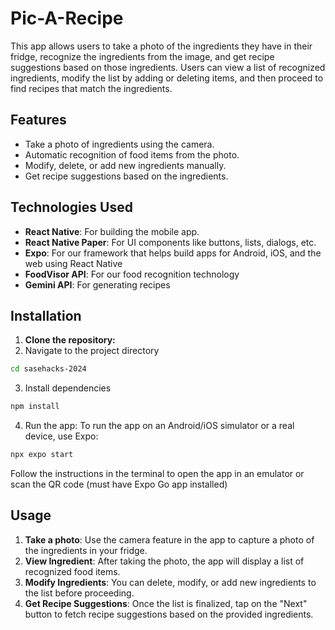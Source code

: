 # Pic-A-Recipe

This app allows users to take a photo of the ingredients they have in their fridge, recognize the ingredients from the image, and get recipe suggestions based on those ingredients. Users can view a list of recognized ingredients, modify the list by adding or deleting items, and then proceed to find recipes that match the ingredients.

## Features
- Take a photo of ingredients using the camera.
- Automatic recognition of food items from the photo.
- Modify, delete, or add new ingredients manually.
- Get recipe suggestions based on the ingredients.

## Technologies Used
- **React Native**: For building the mobile app.
- **React Native Paper**: For UI components like buttons, lists, dialogs, etc.
- **Expo**: For our framework that helps build apps for Android, iOS, and the web using React Native
- **FoodVisor API**: For our food recognition technology
- **Gemini API**: For generating recipes

## Installation

1. **Clone the repository:**
2. Navigate to the project directory
```bash
cd sasehacks-2024
```
3. Install dependencies
```bash
npm install
```
4. Run the app: To run the app on an Android/iOS simulator or a real device, use Expo:
```bash
npx expo start
```
Follow the instructions in the terminal to open the app in an emulator or scan the QR code (must have Expo Go app installed)

## Usage
1. **Take a photo**: Use the camera feature in the app to capture a photo of the ingredients in your fridge.
2. **View Ingredient**: After taking the photo, the app will display a list of recognized food items.
3. **Modify Ingredients**: You can delete, modify, or add new ingredients to the list before proceeding.
4. **Get Recipe Suggestions**: Once the list is finalized, tap on the "Next" button to fetch recipe suggestions based on the provided ingredients.
